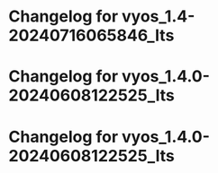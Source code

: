 # Changelog for vyos_1.4-20240716065846_lts
# Changelog for vyos_1.4.0-20240608122525_lts
# Changelog for vyos_1.4.0-20240608122525_lts
